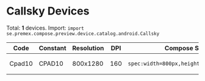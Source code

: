 # Callsky Devices

Total: **1** devices. Import: `import se.premex.compose.preview.device.catalog.android.Callsky`

| Code | Constant | Resolution | DPI | Compose Spec | Preview Usage |
|------|----------|------------|-----|-------------|---------------|
| Cpad10 | CPAD10 | 800x1280 | 160 | `spec:width=800px,height=1280px,dpi=160` | `@Preview(device = Callsky.CPAD10)` |

<!-- Generated automatically. Do not edit manually. -->
